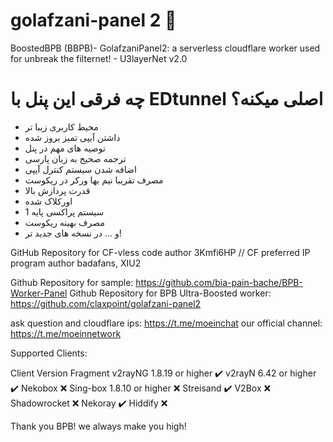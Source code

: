 # golafzani-panel 2 📡

BoostedBPB (BBPB)- GolafzaniPanel2: a serverless cloudflare worker used for unbreak the filternet! - U3layerNet v2.0
# چه فرقی این پنل با EDtunnel اصلی میکنه؟
- محیط کاربری زیبا تر
- داشتن آیپی تمیز بروز شده
- توصیه های مهم در پنل
- ترجمه صحیح به زبان پارسی
- اضافه شدن سیستم کنترل آیپی
- مصرف تقریبا نیم بها ورکر در ریکوست
- قدرت پردازش بالا
- اورکلاک شده
- سیستم پراکسی پایه 1
- مصرف بهینه ریکوست
- و ... در نسخه های جدید تر!


GitHub Repository for CF-vless code author 3Kmfi6HP // CF preferred IP program author badafans, XIU2

Github Repository for sample: https://github.com/bia-pain-bache/BPB-Worker-Panel
Github Repository for BPB Ultra-Boosted worker: https://github.com/claxpoint/golafzani-panel2

ask question and cloudflare ips: https://t.me/moeinchat
our official channel: https://t.me/moeinnetwork


Supported Clients:

Client	Version	Fragment
v2rayNG	1.8.19 or higher	✔️
v2rayN	6.42 or higher	✔️
Nekobox		❌
Sing-box	1.8.10 or higher	❌
Streisand		✔️
V2Box		❌
Shadowrocket		❌
Nekoray		✔️
Hiddify		❌


Thank you BPB! we always make you high!

